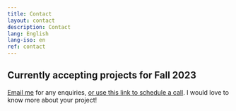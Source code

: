 ```yaml
---
title: Contact
layout: contact
description: Contact
lang: English
lang-iso: en
ref: contact
---
```


## Currently accepting projects for Fall 2023

[Email me](mailto:hello@tgconsulting.ca) for any enquiries, [or use this link to schedule a call](https://doodle.com/bp/thomasguignard/book-me). I would love to know more about your project!